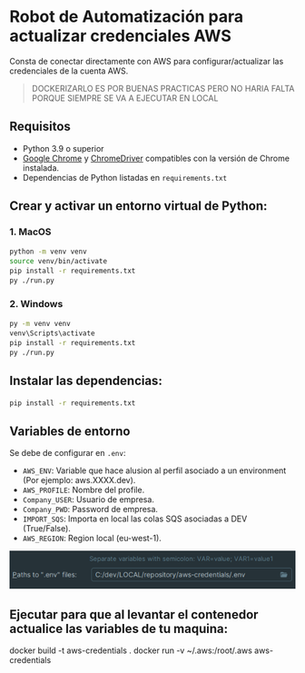 # Robot de Automatización para actualizar credenciales AWS

Consta de conectar directamente con AWS para configurar/actualizar las credenciales de la cuenta AWS.

> DOCKERIZARLO ES POR BUENAS PRACTICAS PERO NO HARIA FALTA PORQUE SIEMPRE SE VA A EJECUTAR EN LOCAL

## Requisitos

- Python 3.9 o superior
- [Google Chrome](https://www.google.com/chrome/) y [ChromeDriver](https://sites.google.com/a/chromium.org/chromedriver/) compatibles con la
  versión de Chrome instalada.
- Dependencias de Python listadas en `requirements.txt`

## Crear y activar un entorno virtual de Python:

### 1. MacOS

```bash
python -m venv venv
source venv/bin/activate
pip install -r requirements.txt
py ./run.py
```

### 2. Windows

```bash
py -m venv venv
venv\Scripts\activate
pip install -r requirements.txt
py ./run.py
```

## Instalar las dependencias:

```bash
pip install -r requirements.txt
```

## Variables de entorno

Se debe de configurar en `.env`:

- `AWS_ENV`: Variable que hace alusion al perfil asociado a un environment (Por ejemplo: aws.XXXX.dev).
- `AWS_PROFILE`: Nombre del profile.
- `Company_USER`: Usuario de empresa.
- `Company_PWD`: Password de empresa.
- `IMPORT_SQS`: Importa en local las colas SQS asociadas a DEV (True/False).
- `AWS_REGION`: Region local (eu-west-1).

![img.png](img.png)

## Ejecutar para que al levantar el contenedor actualice las variables de tu maquina:

docker build -t aws-credentials .
docker run -v ~/.aws:/root/.aws aws-credentials